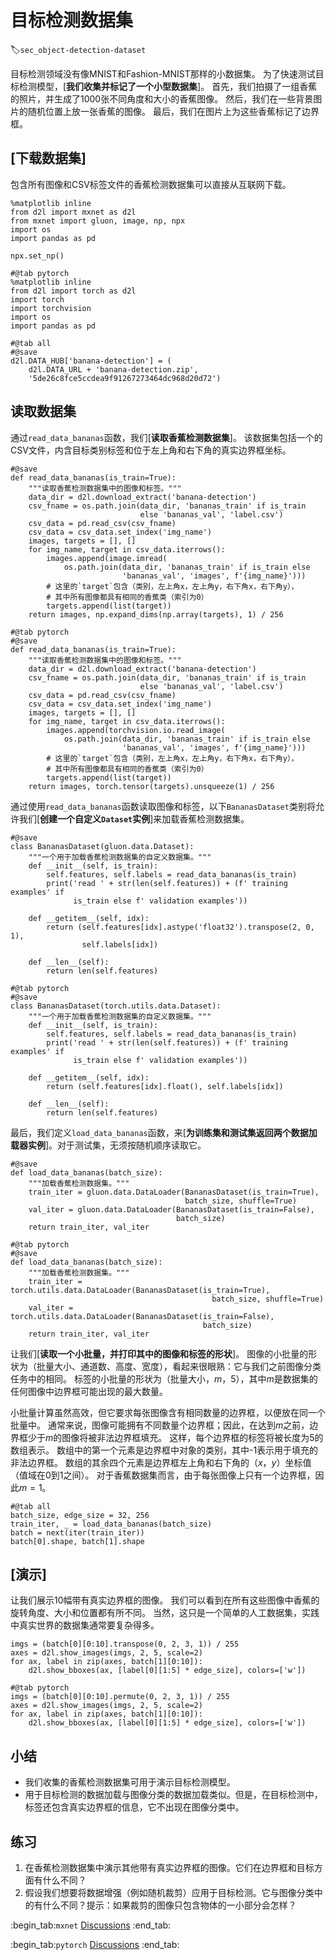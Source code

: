 # 目标检测数据集
:label:`sec_object-detection-dataset`

目标检测领域没有像MNIST和Fashion-MNIST那样的小数据集。
为了快速测试目标检测模型，[**我们收集并标记了一个小型数据集**]。
首先，我们拍摄了一组香蕉的照片，并生成了1000张不同角度和大小的香蕉图像。
然后，我们在一些背景图片的随机位置上放一张香蕉的图像。
最后，我们在图片上为这些香蕉标记了边界框。

## [**下载数据集**]

包含所有图像和CSV标签文件的香蕉检测数据集可以直接从互联网下载。

```{.python .input}
%matplotlib inline
from d2l import mxnet as d2l
from mxnet import gluon, image, np, npx
import os
import pandas as pd

npx.set_np()
```

```{.python .input}
#@tab pytorch
%matplotlib inline
from d2l import torch as d2l
import torch
import torchvision
import os
import pandas as pd
```

```{.python .input}
#@tab all
#@save
d2l.DATA_HUB['banana-detection'] = (
    d2l.DATA_URL + 'banana-detection.zip',
    '5de26c8fce5ccdea9f91267273464dc968d20d72')
```

## 读取数据集

通过`read_data_bananas`函数，我们[**读取香蕉检测数据集**]。
该数据集包括一个的CSV文件，内含目标类别标签和位于左上角和右下角的真实边界框坐标。

```{.python .input}
#@save
def read_data_bananas(is_train=True):
    """读取香蕉检测数据集中的图像和标签。"""
    data_dir = d2l.download_extract('banana-detection')
    csv_fname = os.path.join(data_dir, 'bananas_train' if is_train
                             else 'bananas_val', 'label.csv')
    csv_data = pd.read_csv(csv_fname)
    csv_data = csv_data.set_index('img_name')
    images, targets = [], []
    for img_name, target in csv_data.iterrows():
        images.append(image.imread(
            os.path.join(data_dir, 'bananas_train' if is_train else
                         'bananas_val', 'images', f'{img_name}')))
        # 这里的`target`包含（类别，左上角x，左上角y，右下角x，右下角y），
        # 其中所有图像都具有相同的香蕉类（索引为0）
        targets.append(list(target))
    return images, np.expand_dims(np.array(targets), 1) / 256
```

```{.python .input}
#@tab pytorch
#@save
def read_data_bananas(is_train=True):
    """读取香蕉检测数据集中的图像和标签。"""
    data_dir = d2l.download_extract('banana-detection')
    csv_fname = os.path.join(data_dir, 'bananas_train' if is_train
                             else 'bananas_val', 'label.csv')
    csv_data = pd.read_csv(csv_fname)
    csv_data = csv_data.set_index('img_name')
    images, targets = [], []
    for img_name, target in csv_data.iterrows():
        images.append(torchvision.io.read_image(
            os.path.join(data_dir, 'bananas_train' if is_train else
                         'bananas_val', 'images', f'{img_name}')))
        # 这里的`target`包含（类别，左上角x，左上角y，右下角x，右下角y），
        # 其中所有图像都具有相同的香蕉类（索引为0）
        targets.append(list(target))
    return images, torch.tensor(targets).unsqueeze(1) / 256
```

通过使用`read_data_bananas`函数读取图像和标签，以下`BananasDataset`类别将允许我们[**创建一个自定义`Dataset`实例**]来加载香蕉检测数据集。

```{.python .input}
#@save
class BananasDataset(gluon.data.Dataset):
    """一个用于加载香蕉检测数据集的自定义数据集。"""
    def __init__(self, is_train):
        self.features, self.labels = read_data_bananas(is_train)
        print('read ' + str(len(self.features)) + (f' training examples' if
              is_train else f' validation examples'))

    def __getitem__(self, idx):
        return (self.features[idx].astype('float32').transpose(2, 0, 1),
                self.labels[idx])

    def __len__(self):
        return len(self.features)
```

```{.python .input}
#@tab pytorch
#@save
class BananasDataset(torch.utils.data.Dataset):
    """一个用于加载香蕉检测数据集的自定义数据集。"""
    def __init__(self, is_train):
        self.features, self.labels = read_data_bananas(is_train)
        print('read ' + str(len(self.features)) + (f' training examples' if
              is_train else f' validation examples'))

    def __getitem__(self, idx):
        return (self.features[idx].float(), self.labels[idx])

    def __len__(self):
        return len(self.features)
```

最后，我们定义`load_data_bananas`函数，来[**为训练集和测试集返回两个数据加载器实例**]。对于测试集，无须按随机顺序读取它。

```{.python .input}
#@save
def load_data_bananas(batch_size):
    """加载香蕉检测数据集。"""
    train_iter = gluon.data.DataLoader(BananasDataset(is_train=True),
                                       batch_size, shuffle=True)
    val_iter = gluon.data.DataLoader(BananasDataset(is_train=False),
                                     batch_size)
    return train_iter, val_iter
```

```{.python .input}
#@tab pytorch
#@save
def load_data_bananas(batch_size):
    """加载香蕉检测数据集。"""
    train_iter = torch.utils.data.DataLoader(BananasDataset(is_train=True),
                                             batch_size, shuffle=True)
    val_iter = torch.utils.data.DataLoader(BananasDataset(is_train=False),
                                           batch_size)
    return train_iter, val_iter
```

让我们[**读取一个小批量，并打印其中的图像和标签的形状**]。
图像的小批量的形状为（批量大小、通道数、高度、宽度），看起来很眼熟：它与我们之前图像分类任务中的相同。
标签的小批量的形状为（批量大小，$m$，5），其中$m$是数据集的任何图像中边界框可能出现的最大数量。

小批量计算虽然高效，但它要求每张图像含有相同数量的边界框，以便放在同一个批量中。
通常来说，图像可能拥有不同数量个边界框；因此，在达到$m$之前，边界框少于$m$的图像将被非法边界框填充。
这样，每个边界框的标签将被长度为5的数组表示。
数组中的第一个元素是边界框中对象的类别，其中-1表示用于填充的非法边界框。
数组的其余四个元素是边界框左上角和右下角的（$x$，$y$）坐标值（值域在0到1之间）。
对于香蕉数据集而言，由于每张图像上只有一个边界框，因此$m=1$。

```{.python .input}
#@tab all
batch_size, edge_size = 32, 256
train_iter, _ = load_data_bananas(batch_size)
batch = next(iter(train_iter))
batch[0].shape, batch[1].shape
```

## [**演示**]

让我们展示10幅带有真实边界框的图像。
我们可以看到在所有这些图像中香蕉的旋转角度、大小和位置都有所不同。
当然，这只是一个简单的人工数据集，实践中真实世界的数据集通常要复杂得多。

```{.python .input}
imgs = (batch[0][0:10].transpose(0, 2, 3, 1)) / 255
axes = d2l.show_images(imgs, 2, 5, scale=2)
for ax, label in zip(axes, batch[1][0:10]):
    d2l.show_bboxes(ax, [label[0][1:5] * edge_size], colors=['w'])
```

```{.python .input}
#@tab pytorch
imgs = (batch[0][0:10].permute(0, 2, 3, 1)) / 255
axes = d2l.show_images(imgs, 2, 5, scale=2)
for ax, label in zip(axes, batch[1][0:10]):
    d2l.show_bboxes(ax, [label[0][1:5] * edge_size], colors=['w'])
```

## 小结

* 我们收集的香蕉检测数据集可用于演示目标检测模型。
* 用于目标检测的数据加载与图像分类的数据加载类似。但是，在目标检测中，标签还包含真实边界框的信息，它不出现在图像分类中。

## 练习

1. 在香蕉检测数据集中演示其他带有真实边界框的图像。它们在边界框和目标方面有什么不同？
1. 假设我们想要将数据增强（例如随机裁剪）应用于目标检测。它与图像分类中的有什么不同？提示：如果裁剪的图像只包含物体的一小部分会怎样？

:begin_tab:`mxnet`
[Discussions](https://discuss.d2l.ai/t/3203)
:end_tab:

:begin_tab:`pytorch`
[Discussions](https://discuss.d2l.ai/t/3202)
:end_tab:
